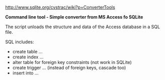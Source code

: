 http://www.sqlite.org/cvstrac/wiki?p=ConverterTools

**Command line tool - Simple converter from MS Access fo SQLite**

The script unloads the structure and data of the Access database in a SQL file.

SQL includes:
  * create table ...
  * create index ...
  * alter table for foreign key constraints (not work in SQLite)
  * create trigger ... (instead of foreign keys, cascade too)
  * insert into ...